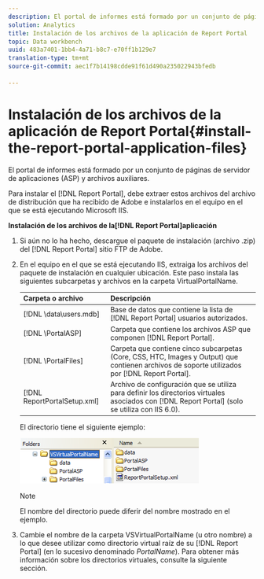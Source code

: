 ```yaml
---
description: El portal de informes está formado por un conjunto de páginas de servidor de aplicaciones (ASP) y archivos auxiliares.
solution: Analytics
title: Instalación de los archivos de la aplicación de Report Portal
topic: Data workbench
uuid: 483a7401-1bb4-4a71-b8c7-e70ff1b129e7
translation-type: tm+mt
source-git-commit: aec1f7b14198cdde91f61d490a235022943bfedb

---
```



# Instalación de los archivos de la aplicación de Report Portal{#install-the-report-portal-application-files}

El portal de informes está formado por un conjunto de páginas de servidor de aplicaciones (ASP) y archivos auxiliares.

Para instalar el [!DNL Report Portal], debe extraer estos archivos del archivo de distribución que ha recibido de Adobe e instalarlos en el equipo en el que se está ejecutando Microsoft IIS.

**Instalación de los archivos de la[!DNL Report Portal]aplicación**

1. Si aún no lo ha hecho, descargue el paquete de instalación (archivo .zip) del [!DNL Report Portal] sitio FTP de Adobe.
1. En el equipo en el que se está ejecutando IIS, extraiga los archivos del paquete de instalación en cualquier ubicación. Este paso instala las siguientes subcarpetas y archivos en la carpeta VirtualPortalName.

   | Carpeta o archivo | Descripción |
   |---|---|
   | [!DNL \data\users.mdb] | Base de datos que contiene la lista de [!DNL Report Portal] usuarios autorizados. |
   | [!DNL \PortalASP\] | Carpeta que contiene los archivos ASP que componen [!DNL Report Portal]. |
   | [!DNL \PortalFiles\] | Carpeta que contiene cinco subcarpetas (Core, CSS, HTC, Images y Output) que contienen archivos de soporte utilizados por [!DNL Report Portal]. |
   | [!DNL ReportPortalSetup.xml] | Archivo de configuración que se utiliza para definir los directorios virtuales asociados con [!DNL Report Portal] (solo se utiliza con IIS 6.0). |

   El directorio tiene el siguiente ejemplo:

   ![](assets/rptPort_scrn_installDir.png)

   >[!NOTE]
   >
   >El nombre del directorio puede diferir del nombre mostrado en el ejemplo.

1. Cambie el nombre de la carpeta VSVirtualPortalName (u otro nombre) a lo que desee utilizar como directorio virtual raíz de su [!DNL Report Portal] (en lo sucesivo denominado *PortalName*). Para obtener más información sobre los directorios virtuales, consulte la siguiente sección.
